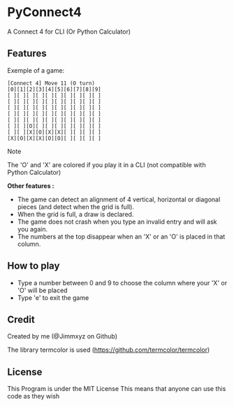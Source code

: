 # PyConnect4
A Connect 4 for CLI (Or Python Calculator)

## Features
Exemple of a game:
```
[Connect 4] Move 11 (O turn)
[0][1][2][3][4][5][6][7][8][9]
[ ][ ][ ][ ][ ][ ][ ][ ][ ][ ]
[ ][ ][ ][ ][ ][ ][ ][ ][ ][ ]
[ ][ ][ ][ ][ ][ ][ ][ ][ ][ ]
[ ][ ][ ][ ][ ][ ][ ][ ][ ][ ]
[ ][ ][ ][ ][ ][ ][ ][ ][ ][ ]
[ ][ ][O][ ][ ][ ][ ][ ][ ][ ]
[ ][ ][X][O][X][X][ ][ ][ ][ ]
[X][O][X][X][O][O][ ][ ][ ][ ]
```
>[!NOTE]
>The 'O' and 'X' are colored if you play it in a CLI (not compatible with Python Calculator)

**Other features :**
- The game can detect an alignment of 4 vertical, horizontal or diagonal pieces (and detect when the grid is full).
- When the grid is full, a draw is declared.
- The game does not crash when you type an invalid entry and will ask you again.
- The numbers at the top disappear when an 'X' or an 'O' is placed in that column.

## How to play
- Type a number between 0 and 9 to choose the column where your 'X' or 'O' will be placed
- Type 'e' to exit the game

## Credit
Created by me (@Jimmxyz on Github)

The library termcolor is used (https://github.com/termcolor/termcolor)

## License
This Program is under the MIT License
This means that anyone can use this code as they wish
